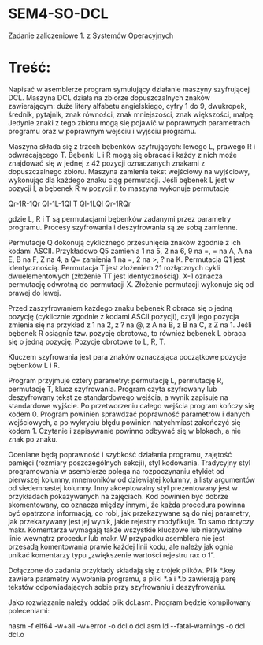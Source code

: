 # SEM4-SO-DCL
Zadanie zaliczeniowe 1. z Systemów Operacyjnych

# Treść:

Napisać w asemblerze program symulujący działanie maszyny szyfrującej DCL. Maszyna DCL działa na zbiorze dopuszczalnych znaków zawierającym: duże litery alfabetu angielskiego, cyfry 1 do 9, dwukropek, średnik, pytajnik, znak równości, znak mniejszości, znak większości, małpę. Jedynie znaki z tego zbioru mogą się pojawić w poprawnych parametrach programu oraz w poprawnym wejściu i wyjściu programu.

Maszyna składa się z trzech bębenków szyfrujących: lewego L, prawego R i odwracającego T. Bębenki L i R mogą się obracać i każdy z nich może znajdować się w jednej z 42 pozycji oznaczanych znakami z dopuszczalnego zbioru. Maszyna zamienia tekst wejściowy na wyjściowy, wykonując dla każdego znaku ciąg permutacji. Jeśli bębenek L jest w pozycji l, a bębenek R w pozycji r, to maszyna wykonuje permutację

Qr-1R-1Qr Ql-1L-1Ql T Ql-1LQl Qr-1RQr

gdzie L, R i T są permutacjami bębenków zadanymi przez parametry programu. Procesy szyfrowania i deszyfrowania są ze sobą zamienne.

Permutacje Q dokonują cyklicznego przesunięcia znaków zgodnie z ich kodami ASCII. Przykładowo Q5 zamienia 1 na 5, 2 na 6, 9 na =, = na A, A na E, B na F, Z na 4, a Q= zamienia 1 na =, 2 na >, ? na K. Permutacja Q1 jest identycznością. Permutacja T jest złożeniem 21 rozłącznych cykli dwuelementowych (złożenie TT jest identycznością). X-1 oznacza permutację odwrotną do permutacji X. Złożenie permutacji wykonuje się od prawej do lewej.

Przed zaszyfrowaniem każdego znaku bębenek R obraca się o jedną pozycję (cyklicznie zgodnie z kodami ASCII pozycji), czyli jego pozycja zmienia się na przykład z 1 na 2, z ? na @, z A na B, z B na C, z Z na 1. Jeśli bębenek R osiągnie tzw. pozycję obrotową, to również bębenek L obraca się o jedną pozycję. Pozycje obrotowe to L, R, T.

Kluczem szyfrowania jest para znaków oznaczająca początkowe pozycje bębenków L i R.

Program przyjmuje cztery parametry: permutację L, permutację R, permutację T, klucz szyfrowania. Program czyta szyfrowany lub deszyfrowany tekst ze standardowego wejścia, a wynik zapisuje na standardowe wyjście. Po przetworzeniu całego wejścia program kończy się kodem 0. Program powinien sprawdzać poprawność parametrów i danych wejściowych, a po wykryciu błędu powinien natychmiast zakończyć się kodem 1. Czytanie i zapisywanie powinno odbywać się w blokach, a nie znak po znaku.

Oceniane będą poprawność i szybkość działania programu, zajętość pamięci (rozmiary poszczególnych sekcji), styl kodowania. Tradycyjny styl programowania w asemblerze polega na rozpoczynaniu etykiet od pierwszej kolumny, mnemoników od dziewiątej kolumny, a listy argumentów od siedemnastej kolumny. Inny akceptowalny styl prezentowany jest w przykładach pokazywanych na zajęciach. Kod powinien być dobrze skomentowany, co oznacza między innymi, że każda procedura powinna być opatrzona informacją, co robi, jak przekazywane są do niej parametry, jak przekazywany jest jej wynik, jakie rejestry modyfikuje. To samo dotyczy makr. Komentarza wymagają także wszystkie kluczowe lub nietrywialne linie wewnątrz procedur lub makr. W przypadku asemblera nie jest przesadą komentowania prawie każdej linii kodu, ale należy jak ognia unikać komentarzy typu „zwiększenie wartości rejestru rax o 1”.

Dołączone do zadania przykłady składają się z trójek plików. Plik *.key zawiera parametry wywołania programu, a pliki *.a i *.b zawierają parę tekstów odpowiadających sobie przy szyfrowaniu i deszyfrowaniu.

Jako rozwiązanie należy oddać plik dcl.asm. Program będzie kompilowany poleceniami:

nasm -f elf64 -w+all -w+error -o dcl.o dcl.asm
ld --fatal-warnings -o dcl dcl.o

